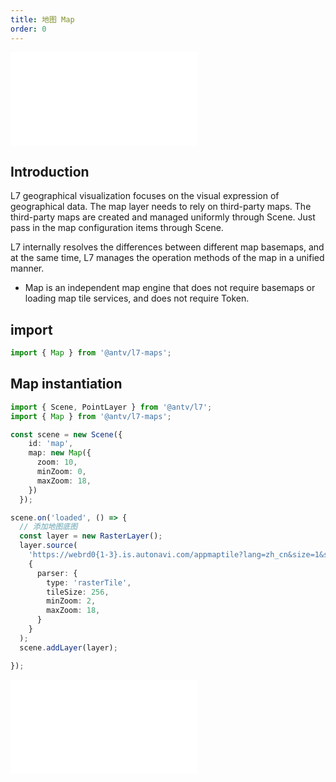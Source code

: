```yaml
---
title: 地图 Map
order: 0
---
```


<embed src="@/docs/common/style.md"></embed>

## Introduction

L7 geographical visualization focuses on the visual expression of geographical data. The map layer needs to rely on third-party maps. The third-party maps are created and managed uniformly through Scene.
Just pass in the map configuration items through Scene.

L7 internally resolves the differences between different map basemaps, and at the same time, L7 manages the operation methods of the map in a unified manner.

* Map is an independent map engine that does not require basemaps or loading map tile services, and does not require Token.

## import

```javascript
import { Map } from '@antv/l7-maps';
```

## Map instantiation

```ts
import { Scene, PointLayer } from '@antv/l7';
import { Map } from '@antv/l7-maps';

const scene = new Scene({
    id: 'map',
    map: new Map({
      zoom: 10,
      minZoom: 0,
      maxZoom: 18,
    })
  });

scene.on('loaded', () => {
  // 添加地图底图
  const layer = new RasterLayer();
  layer.source(
    'https://webrd0{1-3}.is.autonavi.com/appmaptile?lang=zh_cn&size=1&scale=1&style=8&x={x}&y={y}&z={z}',
    {
      parser: {
        type: 'rasterTile',
        tileSize: 256,
        minZoom: 2,
        maxZoom: 18,
      }
    }
  );
  scene.addLayer(layer);

});
```

<embed src="@/docs/common/map.en.md"></embed>
